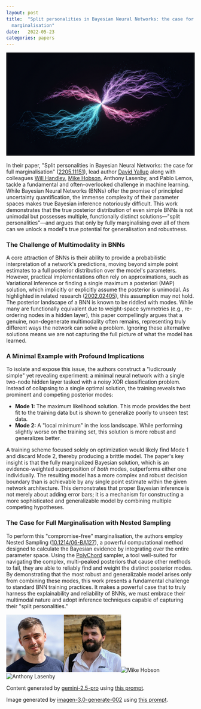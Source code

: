 ```yaml
---
layout: post
title:  "Split personalities in Bayesian Neural Networks: the case for full
  marginalisation"
date:   2022-05-23
categories: papers
---
```

![AI generated image](/assets/images/posts/2022-05-23-2205.11151.png)

<!-- BEGINNING OF GENERATED POST -->
In their paper, "Split personalities in Bayesian Neural Networks: the case for full marginalisation" ([2205.11151](https://arxiv.org/abs/2205.11151)), lead author [David Yallup](https://orcid.org/0000-0003-4716-5817) along with colleagues [Will Handley](https://willhandley.co.uk), [Mike Hobson](https://www.phy.cam.ac.uk/directory/hobsonm), Anthony Lasenby, and Pablo Lemos, tackle a fundamental and often-overlooked challenge in machine learning. While Bayesian Neural Networks (BNNs) offer the promise of principled uncertainty quantification, the immense complexity of their parameter spaces makes true Bayesian inference notoriously difficult. This work demonstrates that the true posterior distribution of even simple BNNs is not unimodal but possesses multiple, functionally distinct solutions—"split personalities"—and argues that only by fully marginalising over all of them can we unlock a model's true potential for generalisation and robustness.

### The Challenge of Multimodality in BNNs

A core attraction of BNNs is their ability to provide a probabilistic interpretation of a network's predictions, moving beyond simple point estimates to a full posterior distribution over the model's parameters. However, practical implementations often rely on approximations, such as Variational Inference or finding a single maximum a posteriori (MAP) solution, which implicitly or explicitly assume the posterior is unimodal. As highlighted in related research ([2002.02405](https://arxiv.org/abs/2002.02405)), this assumption may not hold. The posterior landscape of a BNN is known to be riddled with modes. While many are functionally equivalent due to weight-space symmetries (e.g., re-ordering nodes in a hidden layer), this paper compellingly argues that a genuine, non-degenerate multimodality often remains, representing truly different ways the network can solve a problem. Ignoring these alternative solutions means we are not capturing the full picture of what the model has learned.

### A Minimal Example with Profound Implications

To isolate and expose this issue, the authors construct a "ludicrously simple" yet revealing experiment: a minimal neural network with a single two-node hidden layer tasked with a noisy XOR classification problem. Instead of collapsing to a single optimal solution, the training reveals two prominent and competing posterior modes:
*   **Mode 1:** The maximum likelihood solution. This mode provides the best fit to the training data but is shown to generalize poorly to unseen test data.
*   **Mode 2:** A "local minimum" in the loss landscape. While performing slightly worse on the training set, this solution is more robust and generalizes better.

A training scheme focused solely on optimization would likely find Mode 1 and discard Mode 2, thereby producing a brittle model. The paper's key insight is that the fully marginalized Bayesian solution, which is an evidence-weighted superposition of *both* modes, outperforms either one individually. The resulting model has a more complex and robust decision boundary than is achievable by any single point estimate within the given network architecture. This demonstrates that proper Bayesian inference is not merely about adding error bars; it is a mechanism for constructing a more sophisticated and generalizable model by combining multiple competing hypotheses.

### The Case for Full Marginalisation with Nested Sampling

To perform this "compromise-free" marginalisation, the authors employ Nested Sampling ([10.1214/06-BA127](https://doi.org/10.1214/06-BA127)), a powerful computational method designed to calculate the Bayesian evidence by integrating over the entire parameter space. Using the [PolyChord](https://arxiv.org/abs/1506.00171) sampler, a tool well-suited for navigating the complex, multi-peaked posteriors that cause other methods to fail, they are able to reliably find and weight the distinct posterior modes. By demonstrating that the most robust and generalizable model arises only from combining these modes, this work presents a fundamental challenge to standard BNN training practices. It makes a powerful case that to truly harness the explainability and reliability of BNNs, we must embrace their multimodal nature and adopt inference techniques capable of capturing their "split personalities."
<!-- END OF GENERATED POST -->

<img src="/assets/group/images/david_yallup.jpg" alt="David Yallup" style="width: auto; height: 16vw;"><img src="/assets/group/images/will_handley.jpg" alt="Will Handley" style="width: auto; height: 16vw;"><img src="https://www.phy.cam.ac.uk/wp-content/uploads/2025/04/hobson-150x150.jpg" alt="Mike Hobson" style="width: auto; height: 16vw;"><img src="https://www.phy.cam.ac.uk/wp-content/uploads/2025/04/lasenby-150x150.jpg" alt="Anthony Lasenby" style="width: auto; height: 16vw;">

Content generated by [gemini-2.5-pro](https://deepmind.google/technologies/gemini/) using [this prompt](/prompts/content/2022-05-23-2205.11151.txt).

Image generated by [imagen-3.0-generate-002](https://deepmind.google/technologies/gemini/) using [this prompt](/prompts/images/2022-05-23-2205.11151.txt).
